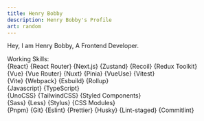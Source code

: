 ```yaml
---
title: Henry Bobby
description: Henry Bobby's Profile
art: random
---
```


Hey, I am Henry Bobby, A Frontend Developer.

Working Skills: <br>
{React} {React Router} {Next.js} {Zustand} {Recoil} {Redux Toolkit} <br>
{Vue} {Vue Router} {Nuxt} {Pinia} {VueUse} {Vitest} <br>
{Vite} {Webpack} {Esbuild} {Rollup} <br>
{Javascript} {TypeScript} <br>
{UnoCSS} {TailwindCSS} {Styled Components}<br>
{Sass} {Less} {Stylus} {CSS Modules} <br>
{Pnpm} {Git} {Eslint} {Prettier} {Husky} {Lint-staged} {Commitlint} <br>
